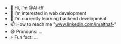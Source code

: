 - 👋 Hi, I’m @Al-tff
- 👀 I’m interested in web development
- 🌱 I’m currently learning backend development 
- 📫 How to reach me "www.linkedin.com/in/althaf-"
- 😄 Pronouns: ...
- ⚡ Fun fact: ...

<!---
Al-tff/Al-tff is a ✨ special ✨ repository because its `README.md` (this file) appears on your GitHub profile.
You can click the Preview link to take a look at your changes.
--->
